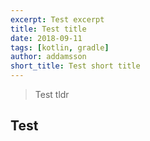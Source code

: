 ```yaml
---
excerpt: Test excerpt
title: Test title
date: 2018-09-11
tags: [kotlin, gradle]
author: addamsson
short_title: Test short title
---
```


> Test tldr

## Test
